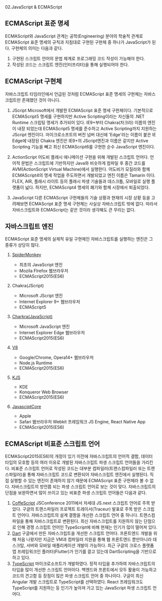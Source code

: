 02.JavaScript & ECMAScript

## ECMAScript 표준 명세

ECMAScript와 JavaScript 관계는 공학(Engineering) 분야의 학술적 관계로 ECMAScript 표준 명세의 규칙과 지침대로 구현된 구현체 중 하나가 JavaScript가 된다. 구현체의 의미는 다음과 같다.

1.  구현된 스크립트 언어의 문법 체계로 프로그래밍 코드 작성이 가능해야 한다.
2.  작성된 코드는 스크립트 엔진(인터프리터)을 통해 실행되어야 한다.

## ECMAScript 구현체
 자바스크립트 타임라인에서 언급된 것처럼 ECMAScript 표준 명세의 구현체는 자바스크립트만 존재했던 것이 아니다.

1.  JScript
    Microsoft에서 개발한 ECMAScript 표준 명세 구현체이다. 기본적으로 ECMAScript5 명세를 구현하지만 Active Scripting이라는 자신들의 .NET Runtime 스크립팅 명세가 추가되어 있다. IE9+부터 Chakra(차크라) 이름의 엔진이 내장 되었는데 ECMAScript5 명세를 준수하고 Active Scripting까지 지원하는 JScript 엔진이다. 마이크로소프트의 버전 넘버 대신에 'Edge'라는 이름이 붙은 IE Edge에 내장된 Chakra 엔진은 IE9+의 JScript엔진과 이름은 같지만 Active Scripting 기능을 빼고 최신 ECMAScript6를 구현한 순수 JavaScript 엔진이다.
    
2.  ActionScript
    어도비 플래시 애니메이션 구현을 위해 개발된 스크립트 언어다. 언어적 문법은 스크립트에 기반하지만 Java와 비슷하게 컴파일 후 중간 코드를 AVM(ActionScript Virtual Machine)에서 실행한다. 어도비가 모질라와 함께 ECMAScript4의 명세 작업을 주도하면서 개발되었고 엔진 이름은 Tamarin 이다. FLEX, AIR, 플래시 라이트 등의 플래시 파생 기술들과 데스크톱, 모바일로 실행 플랫폼이 넓다. 하지만, ECMAScript4 명세의 폐기와 함께 시장에서 퇴출되었다.
    
3.  JavaScript
    다른 ECMAScript 구현체들의 기술 상황과 현재의 시장 상황 등을 고려해보면 ECMAScript 표준 명세 구현체는 사실상 자바스크립트 밖에 없다. 따라서 자바스크립트와 ECMAScript는 같은 것이라 생각해도 큰 무리는 없다.
    

## 자바스크립트 엔진

ECMAScript 표준 명세의 실제적 유일 구현체인 자바스크립트를 실행하는 엔진은 그 종류가 상당히 많다.

1.  [SpiderMonkey](https://developer.mozilla.org/en-US/docs/Mozilla/Projects/SpiderMonkey)    
    - 최초의 JavaScript 엔진
    - Mozila FIrefox 웹브라우저
    - ECMAScript2015(ES6)
    
2.  Chakra(JScript)    
    - Microsoft JScript 엔진
    - Internet Explorer 9+ 웹브라우저
    - ECMAScript5

3.  [Charkra(JavaScript)](https://github.com/Microsoft/ChakraCore)    
    - Microsoft JavaScript 엔진
    - Internet Explorer Edge 웹브라우저
    - ECMAScript2015(ES6)

4.  [V8](https://v8.dev/)    
    - Google/Chrome, Opera14+ 웹브라우저
    - Node.js Runtime
    - ECMAScript2015(ES6)

5.  [KJS](https://api.kde.org/4.x-api/kdelibs-apidocs/kjs/html/index.html)    
    - KDE
    - Konqueror Web Browser
    - ECMAScript2015(ES6)

6.  [JavasciptCore](https://trac.webkit.org/wiki/JavaScriptCore)    
    - Apple
    - Safari 웹브라우저 Webkit 프레임워크 JS Engine, React Native App
    - ECMAScript2015(ES6)

## ECMAScript 비표준 스크립트 언어

ECMAScript2015(ES6)의 개정이 있기 이전에 자바스크립트의 언어적 결함, 데이터 타입의 모호함 등의 여러 이유로 개발된 자바스크립트 파생 스크립트 언어들을 가리킨다. 비표준 스크립트 언어로 작성된 코드는 대부분 컴파일러(트랜스컴파일러 또는 트랜스파일러)을 통해 자바스크립트 코드로 변환되어 자바스크립트 엔진에서 실행된다. 직접 실행할 수 있는 엔진이 존재하지 않기 때문에 ECMAScript 표준 구현체라 볼 수 없다. 자바스크립트의 방언쯤 되는 파생 스크립트 언어로 보는 것이 맞다. 자바스크립트의 단점을 보완하면서 많이 쓰이고 있는 비표준 파생 스크립트 언어들은 다음과 같다.

1.  [CoffeScript](https://coffeescript.org/)
    JSConference 2011에서 차세대 JS.next 스크립트 언어로 주목 받았다. 구글의 트랜스파일러 프로젝트 트레이서(Traceur) 발표로 주목 받은 스크립트 언어다. 자바스크립트의 설계 결함을 개선한 스크립트 언어 중 하나다. 트랜스컴파일을 통해 자바스크립트로 변환된다. 최신 자바스크립트를 지원하지 않는 단점으로 인해 경쟁 스크립트 언어인 TypeScript에 비해 현재는 인기가 많이 떨어져 있다.
2.  [Dart](https://dart.dev/)
    구글에서 만든 자바스크립트을 개선한 스크립트 언어다. 프론트엔드 개발을 위해 처음 나왔지만 지금은 VM과 컴파일러 지원을 통해 웹 프론트엔드 뿐만아니라 데스크탑, 서버와 모바일 애플리케이션 개발이 가능하다. 최근 구글의 크로스 플랫폼 앱 프레임워크인 플러터(Flutter)가 인기를 끌고 있는데 DartScripting을 기반으로 하고 있다.
3.  [TypeScript](https://www.typescriptlang.org/)
    마이크로소프트가 개발하였다. 정적 타입을 추가하여 자바스크립트의 타입을 많이 개선한 스크립트 언어이다. 백엔드와 프론트에서 모두 활용이 가능하고 코드의 견고함 등 장점이 많은 파생 스크립트 언어 중 하나이다. 구글이 최신 Angular 개발 스크립트로 TypeScript를 선택하였다. React 프레임워크도 TypeScript를 지원하는 등 인기가 높아져 가고 있는 JavaScript 파생 스크립트 언어다.